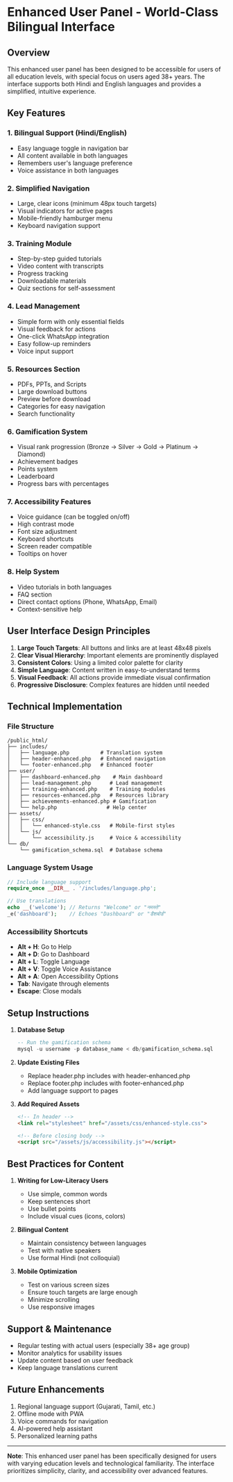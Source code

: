 # Enhanced User Panel - World-Class Bilingual Interface

## Overview
This enhanced user panel has been designed to be accessible for users of all education levels, with special focus on users aged 38+ years. The interface supports both Hindi and English languages and provides a simplified, intuitive experience.

## Key Features

### 1. **Bilingual Support (Hindi/English)**
- Easy language toggle in navigation bar
- All content available in both languages
- Remembers user's language preference
- Voice assistance in both languages

### 2. **Simplified Navigation**
- Large, clear icons (minimum 48px touch targets)
- Visual indicators for active pages
- Mobile-friendly hamburger menu
- Keyboard navigation support

### 3. **Training Module**
- Step-by-step guided tutorials
- Video content with transcripts
- Progress tracking
- Downloadable materials
- Quiz sections for self-assessment

### 4. **Lead Management**
- Simple form with only essential fields
- Visual feedback for actions
- One-click WhatsApp integration
- Easy follow-up reminders
- Voice input support

### 5. **Resources Section**
- PDFs, PPTs, and Scripts
- Large download buttons
- Preview before download
- Categories for easy navigation
- Search functionality

### 6. **Gamification System**
- Visual rank progression (Bronze → Silver → Gold → Platinum → Diamond)
- Achievement badges
- Points system
- Leaderboard
- Progress bars with percentages

### 7. **Accessibility Features**
- Voice guidance (can be toggled on/off)
- High contrast mode
- Font size adjustment
- Keyboard shortcuts
- Screen reader compatible
- Tooltips on hover

### 8. **Help System**
- Video tutorials in both languages
- FAQ section
- Direct contact options (Phone, WhatsApp, Email)
- Context-sensitive help

## User Interface Design Principles

1. **Large Touch Targets**: All buttons and links are at least 48x48 pixels
2. **Clear Visual Hierarchy**: Important elements are prominently displayed
3. **Consistent Colors**: Using a limited color palette for clarity
4. **Simple Language**: Content written in easy-to-understand terms
5. **Visual Feedback**: All actions provide immediate visual confirmation
6. **Progressive Disclosure**: Complex features are hidden until needed

## Technical Implementation

### File Structure
```
/public_html/
├── includes/
│   ├── language.php          # Translation system
│   ├── header-enhanced.php   # Enhanced navigation
│   └── footer-enhanced.php   # Enhanced footer
├── user/
│   ├── dashboard-enhanced.php    # Main dashboard
│   ├── lead-management.php      # Lead management
│   ├── training-enhanced.php    # Training modules
│   ├── resources-enhanced.php   # Resources library
│   ├── achievements-enhanced.php # Gamification
│   └── help.php                # Help center
├── assets/
│   ├── css/
│   │   └── enhanced-style.css   # Mobile-first styles
│   └── js/
│       └── accessibility.js     # Voice & accessibility
└── db/
    └── gamification_schema.sql  # Database schema

```

### Language System Usage
```php
// Include language support
require_once __DIR__ . '/includes/language.php';

// Use translations
echo __('welcome'); // Returns "Welcome" or "नमस्ते"
_e('dashboard');    // Echoes "Dashboard" or "डैशबोर्ड"
```

### Accessibility Shortcuts
- **Alt + H**: Go to Help
- **Alt + D**: Go to Dashboard  
- **Alt + L**: Toggle Language
- **Alt + V**: Toggle Voice Assistance
- **Alt + A**: Open Accessibility Options
- **Tab**: Navigate through elements
- **Escape**: Close modals

## Setup Instructions

1. **Database Setup**
   ```sql
   -- Run the gamification schema
   mysql -u username -p database_name < db/gamification_schema.sql
   ```

2. **Update Existing Files**
   - Replace header.php includes with header-enhanced.php
   - Replace footer.php includes with footer-enhanced.php
   - Add language support to pages

3. **Add Required Assets**
   ```html
   <!-- In header -->
   <link rel="stylesheet" href="/assets/css/enhanced-style.css">
   
   <!-- Before closing body -->
   <script src="/assets/js/accessibility.js"></script>
   ```

## Best Practices for Content

1. **Writing for Low-Literacy Users**
   - Use simple, common words
   - Keep sentences short
   - Use bullet points
   - Include visual cues (icons, colors)

2. **Bilingual Content**
   - Maintain consistency between languages
   - Test with native speakers
   - Use formal Hindi (not colloquial)

3. **Mobile Optimization**
   - Test on various screen sizes
   - Ensure touch targets are large enough
   - Minimize scrolling
   - Use responsive images

## Support & Maintenance

- Regular testing with actual users (especially 38+ age group)
- Monitor analytics for usability issues
- Update content based on user feedback
- Keep language translations current

## Future Enhancements

1. Regional language support (Gujarati, Tamil, etc.)
2. Offline mode with PWA
3. Voice commands for navigation
4. AI-powered help assistant
5. Personalized learning paths

---

**Note**: This enhanced user panel has been specifically designed for users with varying education levels and technological familiarity. The interface prioritizes simplicity, clarity, and accessibility over advanced features.